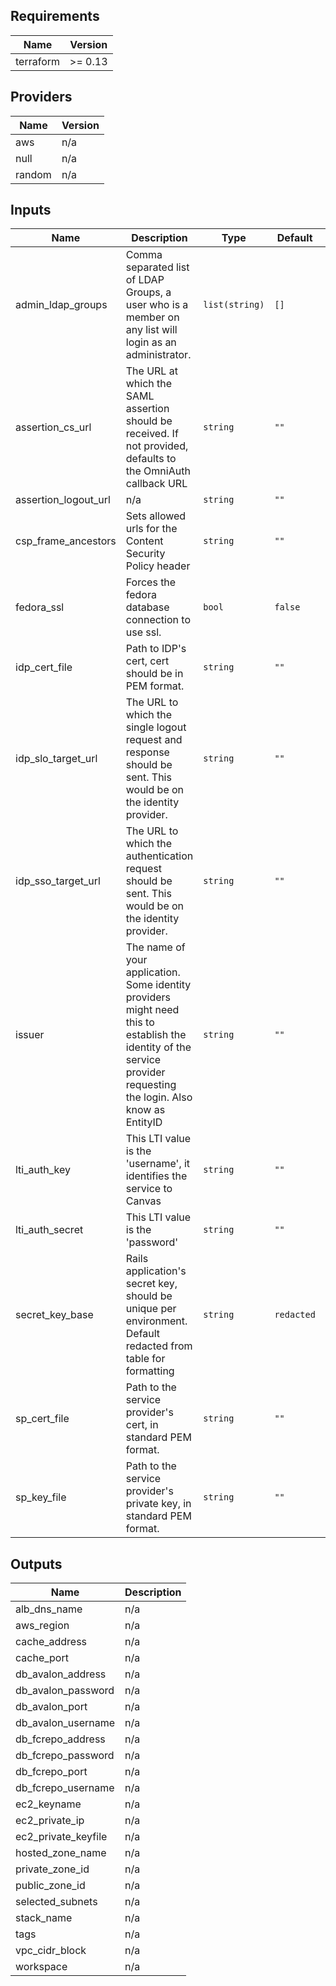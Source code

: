 ## Requirements

| Name | Version |
|------|---------|
| terraform | >= 0.13 |

## Providers

| Name | Version |
|------|---------|
| aws | n/a |
| null | n/a |
| random | n/a |

## Inputs

| Name | Description | Type | Default | Required |
|------|-------------|------|---------|:--------:|
| admin\_ldap\_groups | Comma separated list of LDAP Groups, a user who is a member on any list will login as an administrator. | `list(string)` | `[]` | no |
| assertion\_cs\_url | The URL at which the SAML assertion should be received. If not provided, defaults to the OmniAuth callback URL | `string` | `""` | no |
| assertion\_logout\_url | n/a | `string` | `""` | no |
| csp\_frame\_ancestors | Sets allowed urls for the Content Security Policy header | `string` | `""` | no |
| fedora\_ssl | Forces the fedora database connection to use ssl. | `bool` | `false` | no |
| idp\_cert\_file | Path to IDP's cert, cert should be in PEM format. | `string` | `""` | no |
| idp\_slo\_target\_url | The URL to which the single logout request and response should be sent. This would be on the identity provider. | `string` | `""` | no |
| idp\_sso\_target\_url | The URL to which the authentication request should be sent. This would be on the identity provider. | `string` | `""` | no |
| issuer | The name of your application. Some identity providers might need this to establish the identity of the service provider requesting the login. Also know as EntityID | `string` | `""` | no |
| lti\_auth\_key | This LTI value is the 'username', it identifies the service to Canvas | `string` | `""` | no |
| lti\_auth\_secret | This LTI value is the 'password' | `string` | `""` | no |
| secret\_key\_base | Rails application's secret key, should be unique per environment. Default redacted from table for formatting | `string` | `redacted` | no |
| sp\_cert\_file | Path to the service provider's cert, in standard PEM format. | `string` | `""` | no |
| sp\_key\_file | Path to the service provider's private key, in standard PEM format. | `string` | `""` | no |

## Outputs

| Name | Description |
|------|-------------|
| alb\_dns\_name | n/a |
| aws\_region | n/a |
| cache\_address | n/a |
| cache\_port | n/a |
| db\_avalon\_address | n/a |
| db\_avalon\_password | n/a |
| db\_avalon\_port | n/a |
| db\_avalon\_username | n/a |
| db\_fcrepo\_address | n/a |
| db\_fcrepo\_password | n/a |
| db\_fcrepo\_port | n/a |
| db\_fcrepo\_username | n/a |
| ec2\_keyname | n/a |
| ec2\_private\_ip | n/a |
| ec2\_private\_keyfile | n/a |
| hosted\_zone\_name | n/a |
| private\_zone\_id | n/a |
| public\_zone\_id | n/a |
| selected\_subnets | n/a |
| stack\_name | n/a |
| tags | n/a |
| vpc\_cidr\_block | n/a |
| workspace | n/a |

